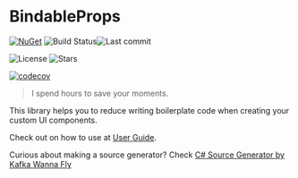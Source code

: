 # BindableProps

[![NuGet](https://img.shields.io/nuget/v/BindableProps?style=for-the-badge)](https://www.nuget.org/packages/BindableProps/) ![Build Status](https://img.shields.io/github/actions/workflow/status/KafkaWannaFly/BindableProps/publish-to-nuget.yaml?style=for-the-badge)![Last commit](https://img.shields.io/github/last-commit/KafkaWannaFly/BindableProps?style=for-the-badge)

![License](https://img.shields.io/github/license/KafkaWannaFly/BindableProps?style=flat-square) ![Stars](https://img.shields.io/github/stars/KafkaWannaFly/BindableProps?style=flat-square&logo=dependabot) 

[![codecov](https://codecov.io/gh/KafkaWannaFly/BindableProps/branch/main/graph/badge.svg?token=nS2rZZ4QHS)](https://codecov.io/gh/KafkaWannaFly/BindableProps)

> I spend hours to save your moments.

This library helps you to reduce writing boilerplate code when creating your custom UI components.

Check out on how to use at [User Guide](https://kafkawannafly.github.io/BindableProps/#/).

Curious about making a source generator? Check [C# Source Generator by Kafka Wanna Fly](https://medium.com/@kafkawannafly/list/c-source-generator-001620b2ba32)
